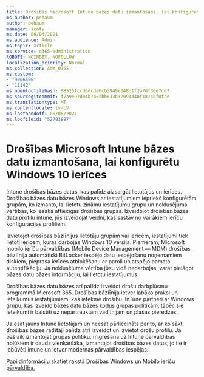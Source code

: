 ```yaml
---
title: Drošības Microsoft Intune bāzes datu izmantošana, lai konfigurētu Windows 10 ierīces
ms.author: pebaum
author: pebaum
manager: scotv
ms.date: 06/04/2021
ms.audience: Admin
ms.topic: article
ms.service: o365-administration
ROBOTS: NOINDEX, NOFOLLOW
localization_priority: Normal
ms.collection: Adm_O365
ms.custom:
- "9006500"
- "11142"
ms.openlocfilehash: 88525fccd6dcde0cb3949e348d1f2a7df3ee7ce7
ms.sourcegitcommit: f7a9e97d04b7b6cbb633b32094d40f1874bf0fce
ms.translationtype: MT
ms.contentlocale: lv-LV
ms.lasthandoff: 06/06/2021
ms.locfileid: "52793897"
---
```

# <a name="use-microsoft-intune-security-baselines-to-configure-windows-10-devices"></a>Drošības Microsoft Intune bāzes datu izmantošana, lai konfigurētu Windows 10 ierīces

Intune drošības bāzes datus, kas palīdz aizsargāt lietotājus un ierīces. Drošības bāzes datu bāzes Windows ar iestatījumiem iepriekš konfigurētām grupām, ko izmanto, lai lietotu zināmu iestatījumu grupu un noklusējuma vērtības, ko iesaka attiecīgās drošības grupas. Izveidojot drošības bāzes datu profilu intune, jūs izveidojat veidni, kas sastāv no vairākiem ierīču konfigurācijas profiliem.

Izvietojot drošības bāzlīnijus lietotāju grupām vai ierīcēm, iestatījumi tiek lietoti ierīcēm, kuras darbojas Windows 10 versijā. Piemēram, Microsoft mobilo ierīču pārvaldības (Mobile Device Management — MDM) drošības bāzlīnija automātiski BitLocker iespējo datu iespējošanu noņemamiem diskiem, pieprasa ierīces atbloķēšanu ar paroli un atspējo pamata autentifikāciju. Ja noklusējuma vērtība jūsu vidē nedarbojas, varat pielāgot bāzes datu bāzes informāciju, lai lietotu iestatījumus.

Drošības bāzes datu bāzes arī palīdz izveidot drošu darbplūsmu programmā Microsoft 365. Drošības bāzlīnija ietver labāko praksi un ieteikumus iestatījumiem, kas ietekmē drošību. InTune partneri ar Windows grupu, kas izveido bāzes datu bāzes kodus grupas politikām, tāpēc šie ieteikumi ir balstīti uz nepārtrauktām vadlīnijām un plašas pieredzes.

Ja esat jauns Intune lietotājam un neesat pārliecināts par to, ar ko sākt, drošības bāzes rādītāji palīdz ātri izveidot un izvietot drošu profilu. Ja pašlaik izmantojat grupas politiku, migrēšana uz Intune pārvaldības nolūkiem ir daudz vienkāršāka, izmantojot drošības bāzes datus, jo tie ir iebūvēti intune un ietver modernas pārvaldības iespējas.

Papildinformāciju skatiet rakstā [Drošības Windows un Mobilo](/windows/security/threat-protection/windows-security-baselines) ierīču [pārvaldība.](/windows/client-management/mdm/)


